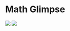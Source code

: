 # Math Glimpse

[![](repo/Vastleggen+9.png)](https://en.wikipedia.org/wiki/Euler%27s_identity "")
[![](repo/Vastleggen+10.png)](https://en.wikipedia.org/wiki/Complex_number "")
